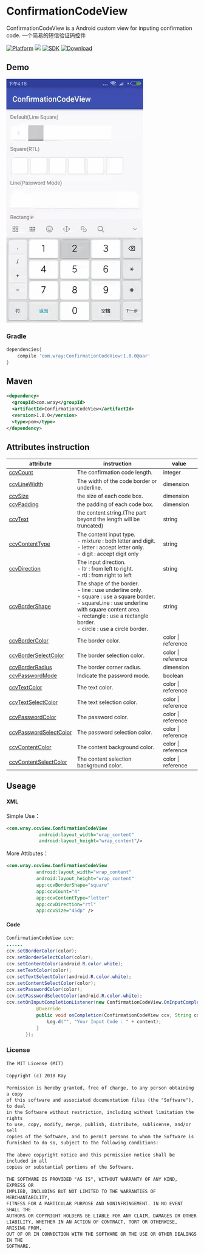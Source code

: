 # ConfirmationCodeView
ConfirmationCodeView is a Android custom view for inputing confirmation code.
一个简易的短信验证码控件

[![Platform](https://img.shields.io/badge/platform-android-green.svg)](http://developer.android.com/index.html)
<img src="https://img.shields.io/badge/license-MIT-green.svg?style=flat">
[![SDK](https://img.shields.io/badge/API-12%2B-green.svg?style=flat)](https://android-arsenal.com/api?level=11)
[![Download](https://api.bintray.com/packages/wray/rayMaven/ConfirmationCodeView/images/download.svg)](https://bintray.com/wray/rayMaven/ConfirmationCodeView/_latestVersion)

## Demo 
<img src="/screenshot/screenshot.gif" width="360px"/>

### Gradle
```groovy
dependencies{
    compile 'com.wray:ConfirmationCodeView:1.0.0@aar'
}
```
## Maven
```xml
<dependency>
  <groupId>com.wray</groupId>
  <artifactId>ConfirmationCodeView</artifactId>
  <version>1.0.0</version>
  <type>pom</type>
</dependency>
```
## Attributes instruction
attribute|instruction|value
---|---|---
[ccvCount](/CCView/src/main/res/values/attrs.xml)|The confirmation code length.|integer
[ccvLineWidth](/CCView/src/main/res/values/attrs.xml)|The width of the code border or underline.|dimension
[ccvSize](/CCView/src/main/res/values/attrs.xml)|the size of each code box.|dimension
[ccvPadding](/CCView/src/main/res/values/attrs.xml)|the padding of each code box.|dimension
[ccvText](/CCView/src/main/res/values/attrs.xml)|the content string.(The part beyond the length will be truncated)|string
[ccvContentType](/CCView/src/main/res/values/attrs.xml)|The content input type.<br>- mixture : both letter and digit.<br>- letter : accept letter only.<br>- digit : accept digit only|string
[ccvDirection](/CCView/src/main/res/values/attrs.xml)|The input direction.<br>- ltr : from left to right.<br>- rtl : from right to left|string
[ccvBorderShape](/CCView/src/main/res/values/attrs.xml)|The shape of the border.<br>- line : use underline only.<br>- square : use a square border.<br>- squareLine : use underline with square content area.<br>- rectangle : use a rectangle border.<br>- circle : use a circle border.|string
[ccvBorderColor](/CCView/src/main/res/values/attrs.xml)|The border color.|color \| reference
[ccvBorderSelectColor](/CCView/src/main/res/values/attrs.xml)|The border selection color.|color \| reference
[ccvBorderRadius](/CCView/src/main/res/values/attrs.xml)|The border corner radius.|dimension
[ccvPasswordMode](/CCView/src/main/res/values/attrs.xml)|Indicate the password mode.|boolean
[ccvTextColor](/CCView/src/main/res/values/attrs.xml)|The text color.|color \| reference
[ccvTextSelectColor](/CCView/src/main/res/values/attrs.xml)|The text selection color.|color \| reference
[ccvPasswordColor](/CCView/src/main/res/values/attrs.xml)|The password color.|color \| reference
[ccvPasswordSelectColor](/CCView/src/main/res/values/attrs.xml)|The password selection color.|color \| reference
[ccvContentColor](/CCView/src/main/res/values/attrs.xml)|The content background color.|color \| reference
[ccvContentSelectColor](/CCView/src/main/res/values/attrs.xml)|The content selection background color.|color \| reference

## Useage
#### XML
Simple Use：
```xml
<com.wray.ccview.ConfirmationCodeView
            android:layout_width="wrap_content"
            android:layout_height="wrap_content"/>
 ```
 More Attibutes：
 ```xml
 <com.wray.ccview.ConfirmationCodeView
            android:layout_width="wrap_content"
            android:layout_height="wrap_content"
            app:ccvBorderShape="square"
            app:ccvCount="4"
            app:ccvContentType="letter"
            app:ccvDirection="rtl"
            app:ccvSize="45dp" />
 ```
 #### Code
 ```Java
 ConfirmationCodeView ccv;
 ......
 ccv.setBorderColor(color);
 ccv.setBorderSelectColor(color);
 ccv.setContentColor(android.R.color.white);
 ccv.setTextColor(color);
 ccv.setTextSelectColor(android.R.color.white);
 ccv.setContentSelectColor(color);
 ccv.setPasswordColor(color);
 ccv.setPasswordSelectColor(android.R.color.white);
 ccv.setOnInputCompletionListener(new ConfirmationCodeView.OnInputCompletionListener() {
            @Override
            public void onCompletion(ConfirmationCodeView ccv, String content) {
                Log.d("", "Your Input Code : " + content);
            }
        });
 ```
 
### License
```
The MIT License (MIT)

Copyright (c) 2018 Ray

Permission is hereby granted, free of charge, to any person obtaining a copy
of this software and associated documentation files (the "Software"), to deal
in the Software without restriction, including without limitation the rights
to use, copy, modify, merge, publish, distribute, sublicense, and/or sell
copies of the Software, and to permit persons to whom the Software is
furnished to do so, subject to the following conditions:

The above copyright notice and this permission notice shall be included in all
copies or substantial portions of the Software.

THE SOFTWARE IS PROVIDED "AS IS", WITHOUT WARRANTY OF ANY KIND, EXPRESS OR
IMPLIED, INCLUDING BUT NOT LIMITED TO THE WARRANTIES OF MERCHANTABILITY,
FITNESS FOR A PARTICULAR PURPOSE AND NONINFRINGEMENT. IN NO EVENT SHALL THE
AUTHORS OR COPYRIGHT HOLDERS BE LIABLE FOR ANY CLAIM, DAMAGES OR OTHER
LIABILITY, WHETHER IN AN ACTION OF CONTRACT, TORT OR OTHERWISE, ARISING FROM,
OUT OF OR IN CONNECTION WITH THE SOFTWARE OR THE USE OR OTHER DEALINGS IN THE
SOFTWARE.
```
